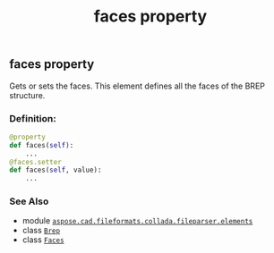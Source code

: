 ﻿---
title: faces property
second_title: Aspose.CAD for Python via .NET API References
description: 
type: docs
weight: 60
url: /python-net/aspose.cad.fileformats.collada.fileparser.elements/brep/faces/
is_root: false
---

## faces property


Gets or sets the faces.
This element defines all the faces of the BREP structure.
### Definition:
```python
@property
def faces(self):
    ...
@faces.setter
def faces(self, value):
    ...
```

### See Also
* module [`aspose.cad.fileformats.collada.fileparser.elements`](../../)
* class [`Brep`](/cad/python-net/aspose.cad.fileformats.collada.fileparser.elements/brep)
* class [`Faces`](/cad/python-net/aspose.cad.fileformats.collada.fileparser.elements/faces)
